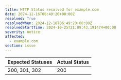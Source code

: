 ```yaml
---
title: HTTP Status resolved for example.com
date: 2024-12-16T06:49:20+00:00Z
resolved: True
resolvedWhen: 2024-12-16T06:49:20+00:00Z
resolvedStartTime: 2024-10-25T21:09:43.191474+00:00
severity: notice
affected:
  - example.com
section: issue
---
```


| Expected Statuses | Actual Status  |
|-------------------|----------------|
| 200, 301, 302 | 200 |
